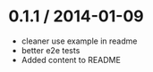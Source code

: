 
0.1.1 / 2014-01-09
==================

  * cleaner use example in readme
  * better e2e tests
  * Added content to README


